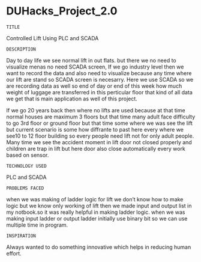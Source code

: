 # DUHacks_Project_2.0

``TITLE``

Controlled Lift Using PLC and SCADA

``DESCRIPTION``

Day to day life we see normal lift in out flats. but there we no need to visualize menas no need SCADA screen, If we go industry level then we want to record the data and also need to visualize because any time where our lift are stand so SCADA screen is necesarry. Here we use SCADA so we are recording data as well so end of day or end of this week how much weight of luggage are transferred in this perticular floor that kind of all data we get that is main application as well of this project.

If we go 20 years back then where no lifts are used because at that time normal houses are maximum 3 floors but that time many adult face difficulty to go 3rd floor or ground floor but that time some where we was see the lift but current scenario is some how diffrante to past here every where we see10 to 12 floor building so every people need lift not for only adult people.
Many time we see the accident moment in lift door not closed properly and children are trap in lift but here door also close automatically every work based on sensor. 


``TECHNOLOGY USED``

PLC and SCADA

``PROBLEMS FACED``

when we was making of ladder logic for lift we don’t know  how to make logic but we know only working of lift  then we made input and output  list in my notbook.so it was really helpful in making ladder logic. when we was making input ladder  or output ladder initially use binary bit so we can use multiple time in program.

``INSPIRATION``
 
Always wanted to do something innovative which helps in reducing human effort.

``ADVANTAGES``

 1) Anaylisis of data like weight
 2) Using SCADA screen we can give the command to leap as well

``DISADVANTAGE``

 1) Need electricity always
 2) Full heavy load then it can not work properley.
